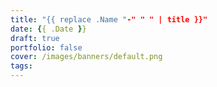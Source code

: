 ```yaml
---
title: "{{ replace .Name "-" " " | title }}"
date: {{ .Date }}
draft: true
portfolio: false
cover: /images/banners/default.png
tags:
---
```

